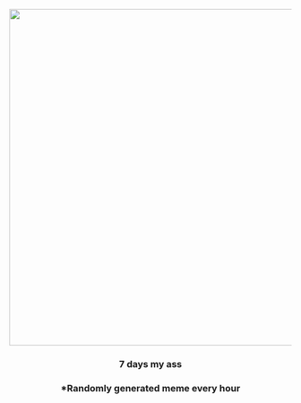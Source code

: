 <p align="center">
        <img src="https://i.redd.it/584ykbwyza791.gif" width="600" height="600">
        </p>
        <h3 align="center">7 days my ass</h3>
        <h3 align="center">*Randomly generated meme every hour</h3>
    